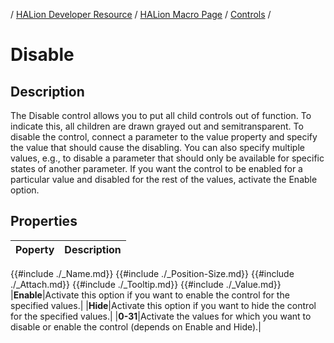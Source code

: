 / [HALion Developer Resource](../../HALion-Developer-Resource.md) / [HALion Macro Page](./HALion-Macro-Page.md) / [Controls](./Controls.md) /

# Disable

## Description

The Disable control allows you to put all child controls out of function. To indicate this, all children are drawn grayed out and semitransparent. To disable the control, connect a parameter to the value property and specify the value that should cause the disabling. You can also specify multiple values, e.g., to disable a parameter that should only be available for specific states of another parameter. If you want the control to be enabled for a particular value and disabled for the rest of the values, activate the Enable option.

## Properties

|Poperty|Description|
|:-|:-|
{{#include ./_Name.md}}
{{#include ./_Position-Size.md}}
{{#include ./_Attach.md}}
{{#include ./_Tooltip.md}}
{{#include ./_Value.md}}
|**Enable**|Activate this option if you want to enable the control for the specified values.|
|**Hide**|Activate this option if you want to hide the control for the specified values.|
|**0-31**|Activate the values for which you want to disable or enable the control (depends on Enable and Hide).|
